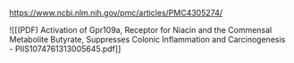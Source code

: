 
https://www.ncbi.nlm.nih.gov/pmc/articles/PMC4305274/

![[(PDF) Activation of Gpr109a, Receptor for Niacin and the Commensal Metabolite Butyrate, Suppresses Colonic Inflammation and Carcinogenesis - PIIS1074761313005645.pdf]]